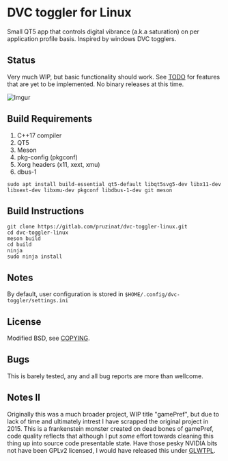 # DVC toggler for Linux

Small QT5 app that controls digital vibrance (a.k.a saturation) on per application
profile basis. Inspired by windows DVC togglers.

## Status

Very much WIP, but basic functionality should work.
See [TODO](TODO) for features that are yet to be implemented.
No binary releases at this time.


![Imgur](https://i.imgur.com/71BCMcm.png)

## Build Requirements
1. C++17 compiler
2. QT5
3. Meson
4. pkg-config (pkgconf)
4. Xorg headers (x11, xext, xmu)
5. dbus-1


```
sudo apt install build-essential qt5-default libqt5svg5-dev libx11-dev libxext-dev libxmu-dev pkgconf libdbus-1-dev git meson
```

## Build Instructions
```
git clone https://gitlab.com/pruzinat/dvc-toggler-linux.git
cd dvc-toggler-linux
meson build
cd build
ninja
sudo ninja install
```

## Notes

By default, user configuration is stored in ```$HOME/.config/dvc-toggler/settings.ini```

## License

Modified BSD, see [COPYING](COPYING).

## Bugs

This is barely tested, any and all bug reports are more than wellcome.

## Notes II

Originally this was a much broader project, WIP title "gamePref", but due to lack of time and ultimately intrest
I have scrapped the original project in 2015. This is a frankenstein monster created on dead bones of gamePref,
code quality reflects that although I put _some_ effort towards cleaning this thing up into source code presentable state.
Have those pesky NVIDIA bits not have been GPLv2 licensed, I would have released this under [GLWTPL](https://github.com/me-shaon/GLWTPL/blob/master/LICENSE).
